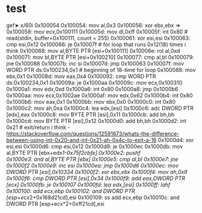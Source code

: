 # test

gef➤  x/60i 0x100054
   0x100054:    mov    al,0x3
   0x100056:    xor    ebx,ebx
=> 0x100058:    mov    ecx,0x100111
   0x10005d:    mov    dl,0xff
   0x10005f:    int    0x80 # read(stdin, buffer=0x100111, count = 255)
   0x100061:    xor    esi,esi
   0x100063:    cmp    esi,0x12
   0x100066:    je     0x10007f # for loop that runs 0x12(18) times i think
   0x100068:    mov    al,BYTE PTR [esi+0x100111]
   0x10006e:    rol    al,0xd
   0x100071:    mov    bl,BYTE PTR [esi+0x100210]
   0x100077:    cmp    al,bl
   0x100079:    jne    0x100088
   0x10007b:    inc    si
   0x10007d:    jmp    0x100063
   0x10007f:    mov    WORD PTR ds:0x100234,0x1 # beginning of 18-time for loop
   0x100088:    mov    ebx,0x1
   0x10008d:    mov    eax,0x4
   0x100092:    cmp    WORD PTR ds:0x100234,0x1
   0x10009a:    je     0x1000aa
   0x10009c:    mov    ecx,0x100310
   0x1000a1:    mov    edx,0xd
   0x1000a6:    int    0x80
   0x1000a8:    jmp    0x1000b6
   0x1000aa:    mov    ecx,0x1002ae
   0x1000af:    mov    edx,0x62
   0x1000b4:    int    0x80
   0x1000b6:    mov    eax,0x1
   0x1000bb:    mov    ebx,0x0
   0x1000c0:    int    0x80
   0x1000c2:    mov    ah,0xa
   0x1000c4:    lea    edx,[esi]
   0x1000c6:    adc    DWORD PTR [edx],eax
   0x1000c8:    mov    BYTE PTR [esi],0x11
   0x1000cb:    add    bh,bh
   0x1000cd:    mov    BYTE PTR [esi],0x12
   0x1000d0:    add    bh,bh
   0x1000d2:    int    0x21 # exit/return i think - https://stackoverflow.com/questions/12591673/whats-the-difference-between-using-int-0x20-and-int-0x21-ah-0x4c-to-exit-a-16
   0x1000d4:    xor    esi,esi
   0x1000d6:    cmp    esi,0x12
   0x1000d9:    je     0x1000ec
   0x1000db:    mov    al,BYTE PTR [ebx+edx*1-0x75f2cbfe]
   0x1000e2:    pushf  
   0x1000e3:    and    al,BYTE PTR [ebx]
   0x1000e5:    cmp    al,bl
   0x1000e7:    jne    0x1000f2
   0x1000e9:    inc    esi
   0x1000ea:    jmp    0x1000d6
   0x1000ec:    mov    DWORD PTR [esi],0x10334
   0x1000f2:    xor    ebx,ebx
   0x1000f4:    mov    ah,0x9
   0x1000f6:    cmp    DWORD PTR [esi],0x34
   0x1000f9:    add    eax,DWORD PTR [ecx]
   0x1000fb:    je     0x100107
   0x1000fd:    lea    edx,[esi]
   0x1000ff:    lahf   
   0x100100:    add    ecx,ebp
   0x100102:    and    DWORD PTR [esp+ecx*2+0x168d21cd],esi
   0x100109:    ss add ecx,ebp
   0x10010c:    and    DWORD PTR [esp+ecx*2+0xff21cd],esi
